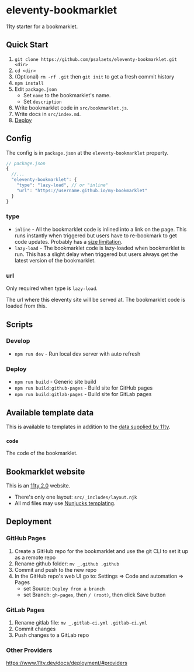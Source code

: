 # eleventy-bookmarklet

11ty starter for a bookmarklet.

## Quick Start

1. `git clone https://github.com/psalaets/eleventy-bookmarklet.git <dir>`
2. `cd <dir>`
3. (Optional) `rm -rf .git` then `git init` to get a fresh commit history
4. `npm install`
5. Edit `package.json`
    - Set `name` to the bookmarklet's name.
    - Set `description`
6. Write bookmarklet code in `src/bookmarklet.js`.
7. Write docs in `src/index.md`.
8. [Deploy](#deployment)

## Config

The config is in `package.json` at the `eleventy-bookmarklet` property.

```js
// package.json
{
  //...
  "eleventy-bookmarklet": {
    "type": "lazy-load", // or "inline"
    "url": "https://username.github.io/my-bookmarklet"
  }
}
```

### type

- `inline` - All the bookmarklet code is inlined into a link on the page. This runs instantly when triggered but users have to re-bookmark to get code updates. Probably has a [size limitation](https://stackoverflow.com/q/417142).
- `lazy-load` - The bookmarklet code is lazy-loaded when bookmarklet is run. This has a slight delay when triggered but users always get the latest version of the bookmarklet.

### url

Only required when type is `lazy-load`.

The url where this eleventy site will be served at. The bookmarklet code is loaded from this.

## Scripts

### Develop

- `npm run dev` - Run local dev server with auto refresh

### Deploy

- `npm run build` - Generic site build
- `npm run build:github-pages` - Build site for GitHub pages
- `npm run build:gitlab-pages` - Build site for GitLab pages

## Available template data

This is available to templates in addition to the [data supplied by 11ty](https://www.11ty.dev/docs/data-eleventy-supplied/).

### `code`

The code of the bookmarklet.

## Bookmarklet website

This is an [11ty 2.0](https://www.11ty.dev/) website.

- There's only one layout: `src/_includes/layout.njk`
- All md files may use [Nunjucks templating](https://mozilla.github.io/nunjucks/).

## Deployment

### GitHub Pages

1. Create a GitHub repo for the bookmarklet and use the git CLI to set it up as a remote repo
2. Rename github folder: `mv _.github .github`
3. Commit and push to the new repo
4. In the GitHub repo's web UI go to: Settings => Code and automation => Pages
    - set Source: `Deploy from a branch`
    - set Branch: `gh-pages`, then `/ (root)`, then click Save button

### GitLab Pages

1. Rename gitlab file: `mv _.gitlab-ci.yml .gitlab-ci.yml`
2. Commit changes
3. Push changes to a GitLab repo

### Other Providers

https://www.11ty.dev/docs/deployment/#providers
